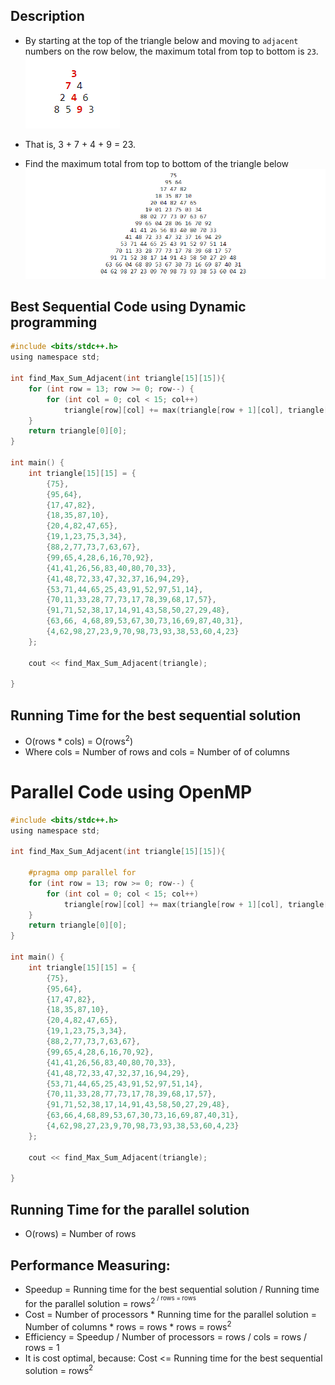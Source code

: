 ## Description
* By starting at the top of the triangle below and moving to `adjacent` numbers on the row below, the maximum total from top to bottom is `23`.                                 
![Alt text](/Images/tr2.png)                 



* That is, 3 + 7 + 4 + 9 = 23.

* Find the maximum total from top to bottom of the triangle below   
![Alt text](/Images/tr.png)   

## Best Sequential Code using Dynamic programming

```c
#include <bits/stdc++.h>
using namespace std;

int find_Max_Sum_Adjacent(int triangle[15][15]){
    for (int row = 13; row >= 0; row--) {
        for (int col = 0; col < 15; col++)
            triangle[row][col] += max(triangle[row + 1][col], triangle[row + 1][col + 1]);
    }
    return triangle[0][0];
}

int main() {
    int triangle[15][15] = {
        {75},
        {95,64},
        {17,47,82},
        {18,35,87,10},
        {20,4,82,47,65},
        {19,1,23,75,3,34},
        {88,2,77,73,7,63,67},
        {99,65,4,28,6,16,70,92},
        {41,41,26,56,83,40,80,70,33},
        {41,48,72,33,47,32,37,16,94,29},
        {53,71,44,65,25,43,91,52,97,51,14},
        {70,11,33,28,77,73,17,78,39,68,17,57},
        {91,71,52,38,17,14,91,43,58,50,27,29,48},
        {63,66, 4,68,89,53,67,30,73,16,69,87,40,31},
        {4,62,98,27,23,9,70,98,73,93,38,53,60,4,23}
    };

    cout << find_Max_Sum_Adjacent(triangle);

}
```
## Running Time for the best sequential solution 
* O(rows * cols) = O(rows<sup>2</sup>) 
* Where cols = Number of rows and cols = Number of of columns

# Parallel Code using OpenMP
```c
#include <bits/stdc++.h>
using namespace std;

int find_Max_Sum_Adjacent(int triangle[15][15]){

    #pragma omp parallel for
    for (int row = 13; row >= 0; row--) {
        for (int col = 0; col < 15; col++)
            triangle[row][col] += max(triangle[row + 1][col], triangle[row + 1][col + 1]);
    }
    return triangle[0][0];
}

int main() {
    int triangle[15][15] = {
        {75},
        {95,64},
        {17,47,82},
        {18,35,87,10},
        {20,4,82,47,65},
        {19,1,23,75,3,34},
        {88,2,77,73,7,63,67},
        {99,65,4,28,6,16,70,92},
        {41,41,26,56,83,40,80,70,33},
        {41,48,72,33,47,32,37,16,94,29},
        {53,71,44,65,25,43,91,52,97,51,14},
        {70,11,33,28,77,73,17,78,39,68,17,57},
        {91,71,52,38,17,14,91,43,58,50,27,29,48},
        {63,66,4,68,89,53,67,30,73,16,69,87,40,31},
        {4,62,98,27,23,9,70,98,73,93,38,53,60,4,23}
    };

    cout << find_Max_Sum_Adjacent(triangle);

}

```

## Running Time for the parallel solution 
* O(rows) = Number of rows


## Performance Measuring:
* Speedup =  Running time for the best sequential solution / Running time for the parallel solution = rows<sup>2<sup> / rows = rows
* Cost = Number of processors * Running time for the parallel solution = Number of columns * rows = rows * rows = rows<sup>2</sup>
* Efficiency = Speedup /  Number of processors = rows / cols = rows / rows = 1                 
* It is cost optimal, because:      Cost <= Running time for the best sequential solution = rows<sup>2</sup> 
